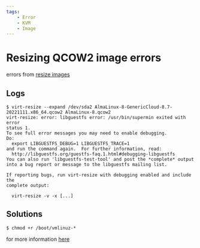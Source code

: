 ```yaml
---
tags:
    - Error
    - KVM
    - Image
---
```

# Resizing QCOW2 image errors

errors from [resize images](../../VM/resize-images/)

## Logs
```
$ virt-resize --expand /dev/sda2 AlmaLinux-8-GenericCloud-8.7-20221111.x86_64.qcow2 AlmaLinux-8.qcow2
virt-resize: error: libguestfs error: /usr/bin/supermin exited with error 
status 1.
To see full error messages you may need to enable debugging.
Do:
  export LIBGUESTFS_DEBUG=1 LIBGUESTFS_TRACE=1
and run the command again.  For further information, read:
  http://libguestfs.org/guestfs-faq.1.html#debugging-libguestfs
You can also run 'libguestfs-test-tool' and post the *complete* output
into a bug report or message to the libguestfs mailing list.

If reporting bugs, run virt-resize with debugging enabled and include the 
complete output:

  virt-resize -v -x [...]
```

## Solutions
```
$ chmod +r /boot/vmlinuz-*
```

for more information [here](https://askubuntu.com/questions/1046828/how-to-run-libguestfs-tools-tools-such-as-virt-make-fs-without-sudo)